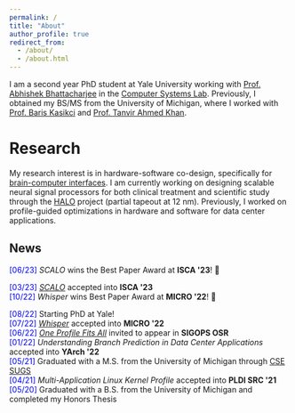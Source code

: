 ```yaml
---
permalink: /
title: "About"
author_profile: true
redirect_from: 
  - /about/
  - /about.html
---
```


I am a second year PhD student at Yale University working with [Prof. Abhishek Bhattacharjee](https://cs.yale.edu/homes/abhishek) in the [Computer Systems Lab](https://csl.yale.edu/). Previously, I obtained my BS/MS from the University of Michigan, where I worked with [Prof. Baris Kasikci](https://homes.cs.washington.edu/~baris/) and [Prof. Tanvir Ahmed Khan](https://web.eecs.umich.edu/~takh/).

Research
======

My research interest is in hardware-software co-design, specifically for [brain-computer interfaces](https://www.sigarch.org/informing-brain-computer-interface-design-with-insights-from-computer-architecture-research). I am currently working on designing scalable neural signal processors for both clinical treatment and scientific study through the [HALO](https://www.youtube.com/watch?v=eenFPogXcq4) project (partial tapeout at 12 nm). Previously, I worked on profile-guided optimizations in hardware and software for data center applications.

News
-----
<span style="color:blue">[06/23]</span> _SCALO_ wins the Best Paper Award at **ISCA '23**! 🏅  
<!-- <span style="color:blue">[05/23]</span> _SCALO_ nominated for the Best Paper Award at **ISCA '23**!  -->
<span style="color:blue">[03/23]</span> [_SCALO_](https://meugur.github.io/files/scalo-isca-23.pdf) accepted into **ISCA '23**  
<span style="color:blue">[10/22]</span> _Whisper_ wins Best Paper Award at **MICRO '22**! 🏅  
<!-- <span style="color:blue">[09/22]</span> _Whisper_ nominated for the Best Paper Award at **MICRO '22**  -->
<span style="color:blue">[08/22]</span> Starting PhD at Yale!  
<span style="color:blue">[07/22]</span> [_Whisper_](https://meugur.github.io/files/whisper-micro-22.pdf) accepted into **MICRO '22**  
<span style="color:blue">[06/22]</span> [_One Profile Fits All_](https://meugur.github.io/files/one-profile-fits-all-osr-22.pdf) invited to appear in **SIGOPS OSR**  
<span style="color:blue">[01/22]</span> _Understanding Branch Prediction in Data Center Applications_ accepted into **YArch '22**  
<span style="color:blue">[05/21]</span> Graduated with a M.S. from the University of Michigan through [CSE SUGS](https://cse.engin.umich.edu/academics/graduate/graduate-programs/sugs-masters-in-cse/)  
<span style="color:blue">[04/21]</span> _Multi-Application Linux Kernel Profile_ accepted into **PLDI SRC '21**  
<span style="color:blue">[05/20]</span> Graduated with a B.S. from the University of Michigan and completed my Honors Thesis 
